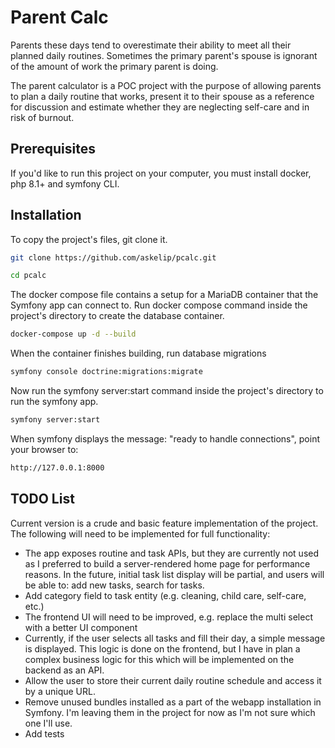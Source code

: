 # Parent Calc

Parents these days tend to overestimate their ability to meet all their planned daily routines. Sometimes the primary parent's spouse is ignorant of the amount of work the primary parent is doing. 

The parent calculator is a POC project with the purpose of allowing parents to plan a daily routine that works, present it to their spouse as a reference for discussion and estimate whether they are neglecting self-care and in risk of burnout.

## Prerequisites

If you'd like to run this project on your computer, you must install docker, php 8.1+ and symfony CLI.

## Installation

To copy the project's files, git clone it.
```bash
git clone https://github.com/askelip/pcalc.git
```

```bash
cd pcalc
```

The docker compose file contains a setup for a MariaDB container that the Symfony app can connect to.
Run docker compose command inside the project's directory to create the database container.
```bash
docker-compose up -d --build
```
When the container finishes building,
run database migrations
```bash
symfony console doctrine:migrations:migrate
```
Now run the symfony server:start command inside the project's directory to run the symfony app.
```bash
symfony server:start
```
When symfony displays the message: "ready to handle connections",
point your browser to:
```bash
http://127.0.0.1:8000
```

## TODO List
Current version is a crude and basic feature implementation of the project.
The following will need to be implemented for full functionality:
- The app exposes routine and task APIs, but they are currently not used as I preferred to build a server-rendered home page for performance reasons. In the future, initial task list display will be partial, and users will be able to: add new tasks, search for tasks.
- Add category field to task entity (e.g. cleaning, child care, self-care, etc.)
- The frontend UI will need to be improved, e.g. replace the multi select with a better UI component
- Currently, if the user selects all tasks and fill their day, a simple message is displayed. This logic is done on the frontend, but I have in plan a complex business logic for this which will be implemented on the backend as an API.
- Allow the user to store their current daily routine schedule and access it by a unique URL.
- Remove unused bundles installed as a part of the webapp installation in Symfony. I'm leaving them in the project for now as I'm not sure which one I'll use.
- Add tests